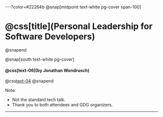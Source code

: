 ---?color=#22264b
@snap[midpoint text-white pg-cover span-100]
# @css[title](Personal Leadership for Software Developers)
@snapend

@snap[south text-white pg-cover]
#### @css[text-06](by **Jonathan Wondrusch**)
@css[text-04](@jwondrusch)
@snapend

Note:
- Not the standard tech talk.
- Thank you to both attendees and GDG organizers.

---

